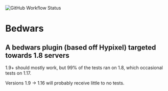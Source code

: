 ![GitHub Workflow Status](https://img.shields.io/github/workflow/status/dkim19375/Bedwars/Java%20CI%20with%20Gradle%20(Java%208))
# Bedwars
## A bedwars plugin (based off Hypixel) targeted towards 1.8 servers 

1.9+ should mostly work, but 99% of the tests ran on 1.8, which occasional tests on 1.17.

Versions 1.9 -> 1.16 will probably receive little to no tests.
